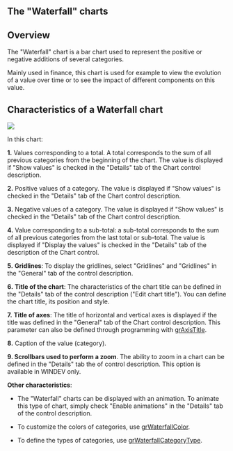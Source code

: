 
## The "Waterfall" charts
			

<a name="NOTE1"></a>
<a name="NOTE1_1"></a>


## Overview
<a name="overview_ELTTEXTE000143"></a>
The "Waterfall" chart is a bar chart used to represent the positive or negative additions of several categories. 

Mainly used in finance, this chart is used for example to view the evolution of a value over time or to see the impact of different components on this value. 



<a name="NOTE2"></a>
<a name="NOTE2_1"></a>


## Characteristics of a Waterfall chart
<a name="characteristics_waterfall_chart_ELTTEXTE000167"></a>
![](https://doc.pcsoft.fr/en-US/images/image.awp?langid=3&name=Graphe_Waterfall.gif)


In this chart: 

**1.** Values corresponding to a total. A total corresponds to the sum of all previous categories from the beginning of the chart. The value is displayed if "Show values" is checked in the "Details" tab of the Chart control description.

**2.** Positive values of a category. The value is displayed if "Show values" is checked in the "Details" tab of the Chart control description.

**3.** Negative values of a category. The value is displayed if "Show values" is checked in the "Details" tab of the Chart control description.

**4.** Value corresponding to a sub-total: a sub-total corresponds to the sum of all previous categories from the last total or sub-total. The value is displayed if "Display the values" is checked in the "Details" tab of the description of the Chart control.

**5.** **Gridlines**:  To display the gridlines, select "Gridlines" and "Gridlines" in the "General" tab of the control description.

**6.** **Title of the chart**: 
The characteristics of the chart title can be defined in the "Details" tab of the control description ("Edit chart title"). 
You can define the chart title, its position and style.

**7.** **Title of axes**: 
The title of horizontal and vertical axes is displayed if the title was defined in the "General" tab of the Chart control description. This parameter can also be defined through programming with [grAxisTitle](../WDLang3/3042057.md).

**8.** Caption of the value (category). 

**9. Scrollbars used to perform a zoom**. The ability to zoom in a chart can be defined in the "Details" tab the of control description. This option is available in WINDEV only.

**Other characteristics**: 

- The "Waterfall" charts can be displayed with an animation. To animate this type of chart, simply check "Enable animations" in the "Details" tab of the control description. 

- To customize the colors of categories, use [grWaterfallColor](../WDLang3/1000020957.md).

- To define the types of categories, use [grWaterfallCategoryType](../WDLang3/1000020930.md).  





